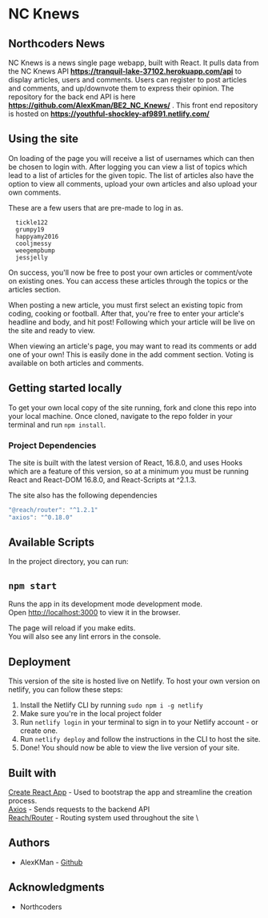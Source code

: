 # NC Knews

## Northcoders News

NC Knews is a news single page webapp, built with React. It pulls data from the NC Knews API **https://tranquil-lake-37102.herokuapp.com/api** to display articles, users and comments. Users can register to post articles and comments, and up/downvote them to express their opinion. The repository for the back end API is here **https://github.com/AlexKman/BE2_NC_Knews/** . This front end repository is hosted on **https://youthful-shockley-af9891.netlify.com/**

## Using the site

On loading of the page you will receive a list of usernames which can then be chosen to login with. After logging you can view a list of topics which lead to a list of articles for the given topic. The list of articles also have the option to view all comments, upload your own articles and also upload your own comments.

These are a few users that are pre-made to log in as.

```
  tickle122
  grumpy19
  happyamy2016
  cooljmessy
  weegempbump
  jessjelly
```

On success, you'll now be free to post your own articles or comment/vote on existing ones. You can access these articles through the topics or the articles section.

When posting a new article, you must first select an existing topic from coding, cooking or football. After that, you're free to enter your article's headline and body, and hit post! Following which your article will be live on the site and ready to view.

When viewing an article's page, you may want to read its comments or add one of your own! This is easily done in the add comment section. Voting is available on both articles and comments.

## Getting started locally

To get your own local copy of the site running, fork and clone this repo into your local machine.
Once cloned, navigate to the repo folder in your terminal and run
`npm install`.

### Project Dependencies

The site is built with the latest version of React, 16.8.0, and uses Hooks which are a feature of this version, so at a minimum you must be running React and React-DOM 16.8.0, and React-Scripts at ^2.1.3.

The site also has the following dependencies

```js
"@reach/router": "^1.2.1"
"axios": "^0.18.0"
```

## Available Scripts

In the project directory, you can run:

## `npm start`

Runs the app in its development mode development mode.<br>
Open [http://localhost:3000](http://localhost:3000) to view it in the browser.

The page will reload if you make edits.<br>
You will also see any lint errors in the console.

## Deployment

This version of the site is hosted live on Netlify. To host your own version on netlify, you can follow these steps:

1. Install the Netlify CLI by running `sudo npm i -g netlify`
2. Make sure you're in the local project folder
3. Run `netlify login` in your terminal to sign in to your Netlify account - or create one.
4. Run `netlify deploy` and follow the instructions in the CLI to host the site.
5. Done! You should now be able to view the live version of your site.

## Built with

[Create React App](https://github.com/facebook/create-react-app) - Used to bootstrap the app and streamline the creation process. \
[Axios](https://www.npmjs.com/package/axios) - Sends requests to the backend API \
[Reach/Router](https://github.com/reach/router) - Routing system used throughout the site \

## Authors

- AlexKMan - [Github](https://github.com/AlexKMan)

## Acknowledgments

- Northcoders
